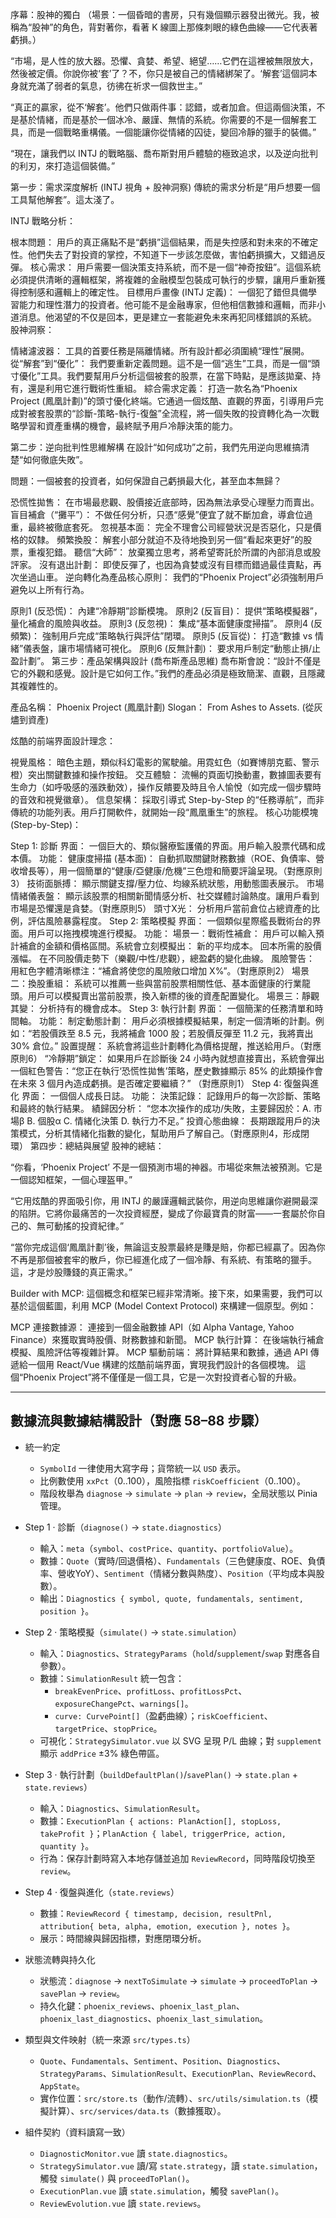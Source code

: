序幕：股神的獨白
（場景：一個昏暗的書房，只有幾個顯示器發出微光。我，被稱為“股神”的角色，背對著你，看著 K 線圖上那條刺眼的綠色曲線——它代表著虧損。）

“市場，是人性的放大器。恐懼、貪婪、希望、絕望……它們在這裡被無限放大，然後被定價。你說你被‘套’了？不，你只是被自己的情緒綁架了。‘解套’這個詞本身就充滿了弱者的氣息，彷彿在祈求一個救世主。”

“真正的贏家，從不‘解套’。他們只做兩件事：認錯，或者加倉。但這兩個決策，不是基於情緒，而是基於一個冰冷、嚴謹、無情的系統。你需要的不是一個解套工具，而是一個戰略重構儀。一個能讓你從情緒的囚徒，變回冷靜的獵手的裝備。”

“現在，讓我們以 INTJ 的戰略腦、喬布斯對用戶體驗的極致追求，以及逆向批判的利刃，來打造這個裝備。”

第一步：需求深度解析 (INTJ 視角 + 股神洞察)
傳統的需求分析是“用戶想要一個工具幫他解套”。這太淺了。

INTJ 戰略分析：

根本問題： 用戶的真正痛點不是“虧損”這個結果，而是失控感和對未來的不確定性。他們失去了對投資的掌控，不知道下一步該怎麼做，害怕虧損擴大，又錯過反彈。
核心需求： 用戶需要一個決策支持系統，而不是一個“神奇按鈕”。這個系統必須提供清晰的邏輯框架，將複雜的金融模型包裝成可執行的步驟，讓用戶重新獲得控制感和邏輯上的確定性。
目標用戶畫像 (INTJ 定義)： 一個犯了錯但具備學習能力和理性潛力的投資者。他可能不是金融專家，但他相信數據和邏輯，而非小道消息。他渴望的不仅是回本，更是建立一套能避免未來再犯同樣錯誤的系統。
股神洞察：

情緒濾波器： 工具的首要任務是隔離情緒。所有設計都必須圍繞“理性”展開。
從“解套”到“優化”： 我們要重新定義問題。這不是一個“逃生”工具，而是一個“頭寸優化”工具。我們要幫用戶分析這個被套的股票，在當下時點，是應該拋棄、持有，還是利用它進行戰術性重組。
綜合需求定義：
打造一款名為“Phoenix Project (鳳凰計劃)”的頭寸優化終端。它通過一個炫酷、直觀的界面，引導用戶完成對被套股票的“診斷-策略-執行-復盤”全流程，將一個失敗的投資轉化為一次戰略學習和資產重構的機會，最終賦予用戶冷靜決策的能力。

第二步：逆向批判性思維解構
在設計“如何成功”之前，我們先用逆向思維搞清楚“如何徹底失敗”。

問題：一個被套的投資者，如何保證自己虧損最大化，甚至血本無歸？

恐慌性拋售： 在市場最悲觀、股價接近底部時，因為無法承受心理壓力而賣出。
盲目補倉（“攤平”）： 不做任何分析，只憑“感覺”便宜了就不斷加倉，導倉位過重，最終被徹底套死。
忽視基本面： 完全不理會公司經營狀況是否惡化，只是價格的奴隸。
頻繁換股： 解套小部分就迫不及待地換到另一個“看起來更好”的股票，重複犯錯。
聽信“大師”： 放棄獨立思考，將希望寄託於所謂的內部消息或股評家。
沒有退出計劃： 即使反彈了，也因為貪婪或沒有目標而錯過最佳賣點，再次坐過山車。
逆向轉化為產品核心原則：
我們的“Phoenix Project”必須強制用戶避免以上所有行為。

原則1 (反恐慌)： 內建“冷靜期”診斷模塊。
原則2 (反盲目)： 提供“策略模擬器”，量化補倉的風險與收益。
原則3 (反忽視)： 集成“基本面健康度掃描”。
原則4 (反頻繁)： 強制用戶完成“策略執行與評估”閉環。
原則5 (反盲從)： 打造“數據 vs 情緒”儀表盤，讓市場情緒可視化。
原則6 (反無計劃)： 要求用戶制定“動態止損/止盈計劃”。
第三步：產品架構與設計 (喬布斯產品思維)
喬布斯會說：“設計不僅是它的外觀和感覺。設計是它如何工作。”我們的產品必須是極致簡潔、直觀，且隱藏其複雜性的。

產品名稱： Phoenix Project (鳳凰計劃)
Slogan： From Ashes to Assets. (從灰燼到資產)

炫酷的前端界面設計理念：

視覺風格： 暗色主題，類似科幻電影的駕駛艙。用霓虹色（如賽博朋克藍、警示橙）突出關鍵數據和操作按鈕。
交互體驗： 流暢的頁面切換動畫，數據圖表要有生命力（如呼吸感的漲跌動效），操作反饋要及時且令人愉悅（如完成一個步驟時的音效和視覺徽章）。
信息架構： 採取引導式 Step-by-Step 的“任務導航”，而非傳統的功能列表。用戶打開軟件，就開始一段“鳳凰重生”的旅程。
核心功能模塊 (Step-by-Step)：

Step 1: 診斷
界面： 一個巨大的、類似醫療監護儀的界面。用戶輸入股票代碼和成本價。
功能：
健康度掃描 (基本面)： 自動抓取關鍵財務數據（ROE、負債率、營收增長等），用一個簡單的“健康/亞健康/危機”三色燈和簡要評論呈現。（對應原則3）
技術面脈搏： 顯示關鍵支撐/壓力位、均線系統狀態，用動態圖表展示。
市場情緒儀表盤： 顯示該股票的相關新聞情感分析、社交媒體討論熱度。讓用戶看到市場是恐懼還是貪婪。（對應原則5）
頭寸X光： 分析用戶當前倉位占總資產的比例，評估風險暴露程度。
Step 2: 策略模擬
界面： 一個類似星際艦長戰術台的界面。用戶可以拖拽模塊進行模擬。
功能：
場景一：戰術性補倉： 用戶可以輸入預計補倉的金額和價格區間。系統會立刻模擬出：
新的平均成本。
回本所需的股價漲幅。
在不同股價走勢下（樂觀/中性/悲觀），總盈虧的變化曲線。
風險警告： 用紅色字體清晰標注：“補倉將使您的風險敞口增加 X%”。（對應原則2）
場景二：換股重組： 系統可以推薦一些與當前股票相關性低、基本面健康的行業龍頭。用戶可以模擬賣出當前股票，換入新標的後的資產配置變化。
場景三：靜觀其變： 分析持有的機會成本。
Step 3: 執行計劃
界面： 一個簡潔的任務清單和時間軸。
功能：
制定動態計劃： 用戶必須根據模擬結果，制定一個清晰的計劃。例如：“若股價跌至 8.5 元，我將補倉 1000 股；若股價反彈至 11.2 元，我將賣出 30% 倉位。”
設置提醒： 系統會將這些計劃轉化為價格提醒，推送給用戶。（對應原則6）
“冷靜期”鎖定： 如果用戶在診斷後 24 小時內就想直接賣出，系統會彈出一個紅色警告：“您正在執行‘恐慌性拋售’策略，歷史數據顯示 85% 的此類操作會在未來 3 個月內造成虧損。是否確定要繼續？” （對應原則1）
Step 4: 復盤與進化
界面： 一個個人成長日誌。
功能：
決策記錄： 記錄用戶的每一次診斷、策略和最終的執行結果。
績歸因分析： “您本次操作的成功/失敗，主要歸因於：A. 市場β B. 個股α C. 情緒化決策 D. 執行力不足。”
投資心態曲線： 長期跟蹤用戶的決策模式，分析其情緒化指數的變化，幫助用戶了解自己。（對應原則4，形成閉環）
第四步：總結與展望
股神的總結：

“你看，‘Phoenix Project’ 不是一個預測市場的神器。市場從來無法被預測。它是一個認知框架，一個心理盔甲。”

“它用炫酷的界面吸引你，用 INTJ 的嚴謹邏輯武裝你，用逆向思維讓你避開最深的陷阱。它將你最痛苦的一次投資經歷，變成了你最寶貴的財富——一套屬於你自己的、無可動搖的投資紀律。”

“當你完成這個‘鳳凰計劃’後，無論這支股票最終是賺是賠，你都已經贏了。因為你不再是那個被套牢的散戶，你已經進化成了一個冷靜、有系統、有策略的獵手。這，才是炒股賺錢的真正需求。”

Builder with MCP:
這個概念和框架已經非常清晰。接下來，如果需要，我們可以基於這個藍圖，利用 MCP (Model Context Protocol) 來構建一個原型。例如：

MCP 連接數據源： 連接到一個金融數據 API（如 Alpha Vantage, Yahoo Finance）來獲取實時股價、財務數據和新聞。
MCP 執行計算： 在後端執行補倉模擬、風險評估等複雜計算。
MCP 驅動前端： 將計算結果和數據，通過 API 傳遞給一個用 React/Vue 構建的炫酷前端界面，實現我們設計的各個模塊。
這個“Phoenix Project”將不僅僅是一個工具，它是一次對投資者心智的升級。

---

## 數據流與數據結構設計（對應 58–88 步驟）

- 統一約定
  - `SymbolId` 一律使用大寫字母；貨幣統一以 `USD` 表示。
  - 比例數使用 `xxPct`（0..100），風險指標 `riskCoefficient`（0..100）。
  - 階段枚舉為 `diagnose` → `simulate` → `plan` → `review`，全局狀態以 Pinia 管理。

- Step 1 · 診斷（`diagnose()` → `state.diagnostics`）
  - 輸入：`meta`（`symbol`、`costPrice`、`quantity`、`portfolioValue`）。
  - 數據：`Quote`（實時/回退價格）、`Fundamentals`（三色健康度、ROE、負債率、營收YoY）、`Sentiment`（情緒分數與熱度）、`Position`（平均成本與股數）。
  - 輸出：`Diagnostics { symbol, quote, fundamentals, sentiment, position }`。

- Step 2 · 策略模擬（`simulate()` → `state.simulation`）
  - 輸入：`Diagnostics`、`StrategyParams`（`hold`/`supplement`/`swap` 對應各自參數）。
  - 數據：`SimulationResult` 統一包含：
    - `breakEvenPrice`、`profitLoss`、`profitLossPct`、`exposureChangePct`、`warnings[]`。
    - `curve: CurvePoint[]`（盈虧曲線）；`riskCoefficient`、`targetPrice`、`stopPrice`。
  - 可視化：`StrategySimulator.vue` 以 SVG 呈現 P/L 曲線；對 `supplement` 顯示 `addPrice` ±3% 綠色帶區。

- Step 3 · 執行計劃（`buildDefaultPlan()`/`savePlan()` → `state.plan` + `state.reviews`）
  - 輸入：`Diagnostics`、`SimulationResult`。
  - 數據：`ExecutionPlan { actions: PlanAction[], stopLoss, takeProfit }`；`PlanAction { label, triggerPrice, action, quantity }`。
  - 行為：保存計劃時寫入本地存儲並追加 `ReviewRecord`，同時階段切換至 `review`。

- Step 4 · 復盤與進化（`state.reviews`）
  - 數據：`ReviewRecord { timestamp, decision, resultPnl, attribution{ beta, alpha, emotion, execution }, notes }`。
  - 展示：時間線與歸因指標，對應閉環分析。

- 狀態流轉與持久化
  - 狀態流：`diagnose` → `nextToSimulate` → `simulate` → `proceedToPlan` → `savePlan` → `review`。
  - 持久化鍵：`phoenix_reviews`、`phoenix_last_plan`、`phoenix_last_diagnostics`、`phoenix_last_simulation`。

- 類型與文件映射（統一來源 `src/types.ts`）
  - `Quote`、`Fundamentals`、`Sentiment`、`Position`、`Diagnostics`、`StrategyParams`、`SimulationResult`、`ExecutionPlan`、`ReviewRecord`、`AppState`。
  - 實作位置：`src/store.ts`（動作/流轉）、`src/utils/simulation.ts`（模擬計算）、`src/services/data.ts`（數據獲取）。

- 組件契約（資料讀寫一致）
  - `DiagnosticMonitor.vue` 讀 `state.diagnostics`。
  - `StrategySimulator.vue` 讀/寫 `state.strategy`，讀 `state.simulation`，觸發 `simulate()` 與 `proceedToPlan()`。
  - `ExecutionPlan.vue` 讀 `state.simulation`，觸發 `savePlan()`。
  - `ReviewEvolution.vue` 讀 `state.reviews`。